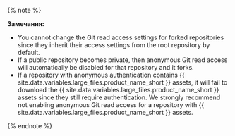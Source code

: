 {% note %}

**Замечания:**
- You cannot change the Git read access settings for forked repositories since they inherit their access settings from the root repository by default.
- If a public repository becomes private, then anonymous Git read access will automatically be disabled for that repository and it forks.
- If a repository with anonymous authentication contains {{ site.data.variables.large_files.product_name_short }} assets, it will fail to download the {{ site.data.variables.large_files.product_name_short }} assets since they still require authentication. We strongly recommend not enabling anonymous Git read access for a repository with {{ site.data.variables.large_files.product_name_short }} assets.

{% endnote %}
